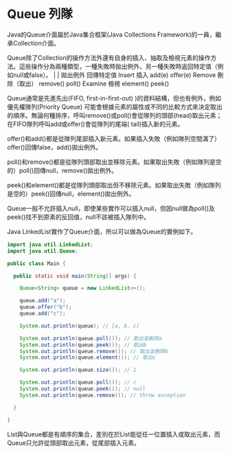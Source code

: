 # Queue 列隊

Java的Queue介面屬於Java集合框架(Java Collections Framework)的一員，繼承Collection介面。

Queue除了Collection的操作方法外還有自身的插入、抽取及檢視元素的操作方法。這些操作分為兩種類型，一種失敗時拋出例外，另一種失敗時返回特定值（例如null或false）。
| |
拋出例外 回傳特定值 
Insert 插入 add(e)    offer(e)
Remove 刪除（取出） remove()    poll()
Examine 檢視 element()    peek()

Queue通常是先進先出(FIFO, first-in-first-out) )的資料結構，但也有例外，例如優先權隊列(Priority Queue)
可能會根據元素的屬性或不同的比較方式來決定取出的順序。無論何種排序，呼叫remove()或poll()會從隊列的頭部(head)取出元素；在FIFO隊列呼叫add或offer()會從隊列的尾端(
tail)插入新的元素。

offer()和add()都是從隊列尾部插入新元素。如果插入失敗（例如隊列空間滿了）offer()回傳false，add()拋出例外。

poll()和remove()都是從隊列頭部取出並移除元素。如果取出失敗（例如隊列是空的）poll()回傳null，remove()拋出例外。

peek()和element()都是從隊列頭部取出但不移除元素。如果取出失敗（例如隊列是空的）peek()回傳null，element()拋出例外。

Queue一般不允許插入null，即使某些實作可以插入null，但因null做為poll()及peek()找不到原素的反回值，null不該被插入隊列中。

Java LinkedList實作了Queue介面，所以可以做為Queue的實例如下。

```java
import java.util.LinkedList;
import java.util.Queue;

public class Main {

  public static void main(String[] args) {

    Queue<String> queue = new LinkedList<>();

    queue.add("a");
    queue.offer("b");
    queue.add("c");

    System.out.println(queue); // [a, b, c]

    System.out.println(queue.poll()); // 取出並刪除a
    System.out.println(queue.peek()); // 取出b
    System.out.println(queue.remove()); // 取出並刪除b
    System.out.println(queue.element()); // 取出c

    System.out.println(queue.size()); // 1

    System.out.println(queue.poll()); // c
    System.out.println(queue.peek()); // null
    System.out.println(queue.remove()); // throw exception

  }

}
```

List與Queue都是有順序的集合，差別在於List能從任一位置插入或取出元素，而Queue只允許從頭部取出元素，從尾部插入元素。